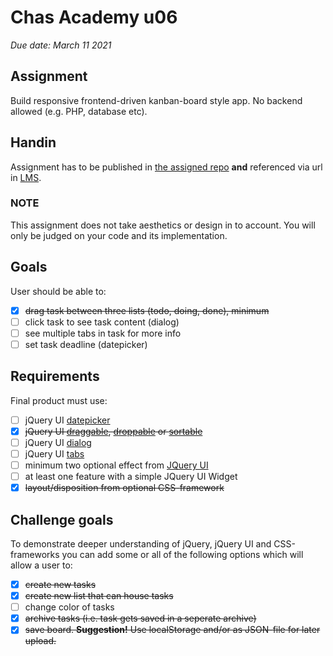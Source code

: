 # Chas Academy u06

_Due date: March 11 2021_

## Assignment

Build responsive frontend-driven kanban-board style app. No backend allowed (e.g. PHP, database etc).

## Handin

Assignment has to be published in [the assigned repo](https://github.com/chas-academy/u06-trello-clone-axelra82) **and** referenced via url in [LMS](https://lms.chas.school/courses/47/assignments/165).

### NOTE

This assignment does not take aesthetics or design in to account. You will only be judged on your code and its implementation.

## Goals

User should be able to:

- [x] ~~drag task between three lists (todo, doing, done), minimum~~
- [ ] click task to see task content (dialog)
- [ ] see multiple tabs in task for more info
- [ ] set task deadline (datepicker)

## Requirements

Final product must use:

- [ ] jQuery UI [datepicker](https://jqueryui.com/datepicker/)
- [x] ~~jQuery UI [draggable](https://jqueryui.com/draggable/), [droppable](https://jqueryui.com/droppable/) or [sortable](https://jqueryui.com/sortable/)~~
- [ ] jQuery UI [dialog](https://jqueryui.com/dialog/)
- [ ] jQuery UI [tabs](https://jqueryui.com/tabs/)
- [ ] minimum two optional effect from [JQuery UI](https://jqueryui.com)
- [ ] at least one feature with a simple JQuery UI Widget
- [x] ~~layout/disposition from optional CSS-framework~~

## Challenge goals

To demonstrate deeper understanding of jQuery, jQuery UI and CSS-frameworks you can add some or all of the following options which will allow a user to:

- [x] ~~create new tasks~~
- [x] ~~create new list that can house tasks~~
- [ ] change color of tasks
- [x] ~~archive tasks (i.e. task gets saved in a seperate archive)~~
- [x] ~~save board. **Suggestion!** Use localStorage and/or as JSON-file for later upload.~~
